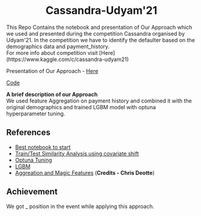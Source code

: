 <h1 align="center"> Cassandra-Udyam'21</h1>
This Repo Contains the notebook and presentation of Our Approach which we used and presented during the competition Cassandra organised by Udyam'21.
In the competition we have to identify the defaulter based on the demographics data and payment_history.<br>
For more info about competition visit [Here](https://www.kaggle.com/c/cassandra-udyam21)

Presentation of Our Approach - [Here](https://www.canva.com/design/DAEb9SgEPfU/PyGTl3_zXOAIScjpzl86Cg/view?utm_content=DAEb9SgEPfU&utm_campaign=designshare&utm_medium=link&utm_source=publishsharelink)

[Code](cassandra-21-creatorz.ipynb)

<b>A brief description of our Approach</b><br>
We used feature Aggregation on payment history and combined it with the original demographics and trained LGBM model with optuna hyperparameter tuning.

## References

 - [Best notebook to start](https://www.kaggle.com/yassineghouzam/titanic-top-4-with-ensemble-modeling)
 - [Train/Test Similarity Analysis using covariate shift](https://www.kaggle.com/shikhar1/train-test-similarity)
 - [Optuna Tuning](https://towardsdatascience.com/how-to-make-your-model-awesome-with-optuna-b56d490368af)
 - [LGBM](https://medium.com/@pushkarmandot/https-medium-com-pushkarmandot-what-is-lightgbm-how-to-implement-it-how-to-fine-tune-the-parameters-60347819b7fc)
 - [Aggreation and Magic Features](https://www.kaggle.com/cdeotte/xgb-fraud-with-magic-0-9600) (**Credits - Chris Deotte**)
  
## Achievement

We got _ position in the event while applying this approach.

